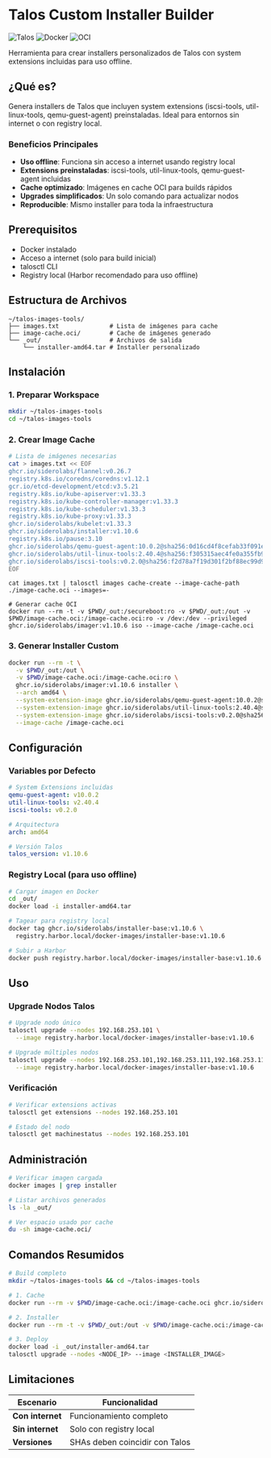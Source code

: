 # Talos Custom Installer Builder

![Talos](https://img.shields.io/badge/Talos-Kubernetes_OS-326CE5?style=for-the-badge&logo=kubernetes&logoColor=white)
![Docker](https://img.shields.io/badge/Docker-Container-2496ED?style=for-the-badge&logo=docker&logoColor=white)
![OCI](https://img.shields.io/badge/OCI-Image_Cache-FF6B35?style=for-the-badge&logo=containerd&logoColor=white)

Herramienta para crear installers personalizados de Talos con system extensions incluidas para uso offline.

## ¿Qué es?

Genera installers de Talos que incluyen system extensions (iscsi-tools, util-linux-tools, qemu-guest-agent) preinstaladas. Ideal para entornos sin internet o con registry local.

### Beneficios Principales

- **Uso offline**: Funciona sin acceso a internet usando registry local
- **Extensions preinstaladas**: iscsi-tools, util-linux-tools, qemu-guest-agent incluidas
- **Cache optimizado**: Imágenes en cache OCI para builds rápidos
- **Upgrades simplificados**: Un solo comando para actualizar nodos
- **Reproducible**: Mismo installer para toda la infraestructura

## Prerequisitos

- Docker instalado
- Acceso a internet (solo para build inicial)
- talosctl CLI
- Registry local (Harbor recomendado para uso offline)

## Estructura de Archivos

```
~/talos-images-tools/
├── images.txt              # Lista de imágenes para cache
├── image-cache.oci/        # Cache de imágenes generado
└── _out/                   # Archivos de salida
    └── installer-amd64.tar # Installer personalizado
```

## Instalación

### 1. Preparar Workspace

```bash
mkdir ~/talos-images-tools
cd ~/talos-images-tools
```

### 2. Crear Image Cache

```bash
# Lista de imágenes necesarias
cat > images.txt << EOF
ghcr.io/siderolabs/flannel:v0.26.7
registry.k8s.io/coredns/coredns:v1.12.1
gcr.io/etcd-development/etcd:v3.5.21
registry.k8s.io/kube-apiserver:v1.33.3
registry.k8s.io/kube-controller-manager:v1.33.3
registry.k8s.io/kube-scheduler:v1.33.3
registry.k8s.io/kube-proxy:v1.33.3
ghcr.io/siderolabs/kubelet:v1.33.3
ghcr.io/siderolabs/installer:v1.10.6
registry.k8s.io/pause:3.10
ghcr.io/siderolabs/qemu-guest-agent:10.0.2@sha256:0d16cd4f8cefab33f091e336bc666943a71355ee010d0dfa0e46498693af1c52
ghcr.io/siderolabs/util-linux-tools:2.40.4@sha256:f305315aec4fe0a355fb933c919a25550c67785acb193ee2842784317b5fa66b
ghcr.io/siderolabs/iscsi-tools:v0.2.0@sha256:f2d78a7f19d301f2bf88ec99d948ffc63778125ce3acb0146049b75ed7ecd18c
EOF
```
```
cat images.txt | talosctl images cache-create --image-cache-path ./image-cache.oci --images=-
```
```
# Generar cache OCI
docker run --rm -t -v $PWD/_out:/secureboot:ro -v $PWD/_out:/out -v $PWD/image-cache.oci:/image-cache.oci:ro -v /dev:/dev --privileged ghcr.io/siderolabs/imager:v1.10.6 iso --image-cache /image-cache.oci
```

### 3. Generar Installer Custom

```bash
docker run --rm -t \
  -v $PWD/_out:/out \
  -v $PWD/image-cache.oci:/image-cache.oci:ro \
  ghcr.io/siderolabs/imager:v1.10.6 installer \
  --arch amd64 \
  --system-extension-image ghcr.io/siderolabs/qemu-guest-agent:10.0.2@sha256:0d16cd4f8cefab33f091e336bc666943a71355ee010d0dfa0e46498693af1c52 \
  --system-extension-image ghcr.io/siderolabs/util-linux-tools:2.40.4@sha256:f305315aec4fe0a355fb933c919a25550c67785acb193ee2842784317b5fa66b \
  --system-extension-image ghcr.io/siderolabs/iscsi-tools:v0.2.0@sha256:f2d78a7f19d301f2bf88ec99d948ffc63778125ce3acb0146049b75ed7ecd18c \
  --image-cache /image-cache.oci
```

## Configuración

### Variables por Defecto

```yaml
# System Extensions incluidas
qemu-guest-agent: v10.0.2
util-linux-tools: v2.40.4
iscsi-tools: v0.2.0

# Arquitectura
arch: amd64

# Versión Talos
talos_version: v1.10.6
```

### Registry Local (para uso offline)

```bash
# Cargar imagen en Docker
cd _out/
docker load -i installer-amd64.tar

# Tagear para registry local
docker tag ghcr.io/siderolabs/installer-base:v1.10.6 \
  registry.harbor.local/docker-images/installer-base:v1.10.6

# Subir a Harbor
docker push registry.harbor.local/docker-images/installer-base:v1.10.6
```

## Uso

### Upgrade Nodos Talos

```bash
# Upgrade nodo único
talosctl upgrade --nodes 192.168.253.101 \
  --image registry.harbor.local/docker-images/installer-base:v1.10.6

# Upgrade múltiples nodos
talosctl upgrade --nodes 192.168.253.101,192.168.253.111,192.168.253.112 \
  --image registry.harbor.local/docker-images/installer-base:v1.10.6
```

### Verificación

```bash
# Verificar extensions activas
talosctl get extensions --nodes 192.168.253.101

# Estado del nodo
talosctl get machinestatus --nodes 192.168.253.101
```

## Administración

```bash
# Verificar imagen cargada
docker images | grep installer

# Listar archivos generados
ls -la _out/

# Ver espacio usado por cache
du -sh image-cache.oci/
```

## Comandos Resumidos

```bash
# Build completo
mkdir ~/talos-images-tools && cd ~/talos-images-tools

# 1. Cache
docker run --rm -v $PWD/image-cache.oci:/image-cache.oci ghcr.io/siderolabs/imager:v1.10.6 image-cache --images @images.txt --output /image-cache.oci

# 2. Installer
docker run --rm -t -v $PWD/_out:/out -v $PWD/image-cache.oci:/image-cache.oci:ro ghcr.io/siderolabs/imager:v1.10.6 installer --arch amd64 --system-extension-image ghcr.io/siderolabs/qemu-guest-agent:10.0.2@sha256:... --image-cache /image-cache.oci

# 3. Deploy
docker load -i _out/installer-amd64.tar
talosctl upgrade --nodes <NODE_IP> --image <INSTALLER_IMAGE>
```

## Limitaciones

| Escenario | Funcionalidad |
|-----------|---------------|
| **Con internet** | Funcionamiento completo |
| **Sin internet** | Solo con registry local |
| **Versiones** | SHAs deben coincidir con Talos |

